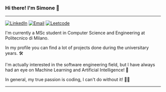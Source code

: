 ### Hi there! I'm Simone 🚀

---
[![LinkedIn](https://img.shields.io/badge/-LinkedIn-blue?style=flat&logo=Linkedin&logoColor=white)](https://www.linkedin.com/in/simonescevaroli/)
[![Email](https://img.shields.io/badge/Gmail-D14836?style=flat&logo=gmail&logoColor=white)](mailto:simonescevaroli@gmail.com)
[![Leetcode](https://img.shields.io/badge/dynamic/json?style=flat&labelColor=black&color=%23ffa116&label=Leetcode&query=solved&url=https%3A%2F%2Fleetcode-badge.vercel.app%2Fapi%2Fusers%2Fsimonescevaroli&logo=leetcode&logoColor=yellow)](https://leetcode.com/simonescevaroli/)


I'm currently a MSc student in Computer Science and Engineering at Politecnico di Milano.

In my profile you can find a lot of projects done during the universitary years. 🛠️

I'm actually interested in the software engineering field, but I have always had an eye on Machine Learning and Artificial Intelligence! 🤖

In general, my true passion is coding, I can't do without it! 👨‍💻

---
